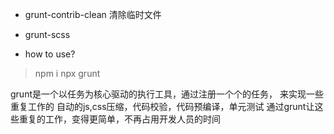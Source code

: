 + grunt-contrib-clean  清除临时文件
+ grunt-scss


+ how to use?
> npm i 
> npx grunt 


grunt是一个以任务为核心驱动的执行工具，通过注册一个个的任务，
来实现一些重复工作的
自动的js,css压缩，代码校验，代码预编译，单元测试
通过grunt让这些重复的工作，变得更简单，不再占用开发人员的时间